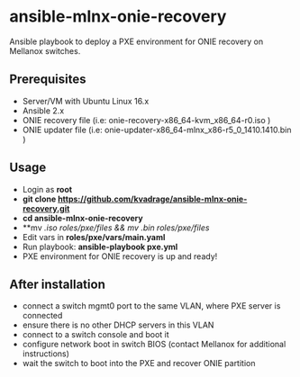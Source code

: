 # ansible-mlnx-onie-recovery

Ansible playbook to deploy a PXE environment for ONIE recovery on Mellanox switches.

Prerequisites
-------------------
* Server/VM with Ubuntu Linux 16.x
* Ansible 2.x
* ONIE recovery file (i.e: onie-recovery-x86_64-kvm_x86_64-r0.iso )
* ONIE updater file (i.e: onie-updater-x86_64-mlnx_x86-r5_0_1410.1410.bin )

Usage
-------------------

* Login as **root**
* **git clone https://github.com/kvadrage/ansible-mlnx-onie-recovery.git**
* **cd ansible-mlnx-onie-recovery**
* **mv *.iso roles/pxe/files && mv *.bin roles/pxe/files**
* Edit vars in **roles/pxe/vars/main.yaml**
* Run playbook: **ansible-playbook pxe.yml**
* PXE environment for ONIE recovery is up and ready!

After installation
-------------------
* connect a switch mgmt0 port to the same VLAN, where PXE server is connected
* ensure there is no other DHCP servers in this VLAN
* connect to a switch console and boot it
* configure network boot in switch BIOS (contact Mellanox for additional instructions)
* wait the switch to boot into the PXE and recover ONIE partition
